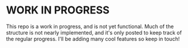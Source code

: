 # WORK IN PROGRESS
This repo is a work in progress, and is not yet functional.
Much of the structure is not nearly implemented, and it's only posted to keep track of the regular progress.
I'll be adding many cool features so keep in touch!
